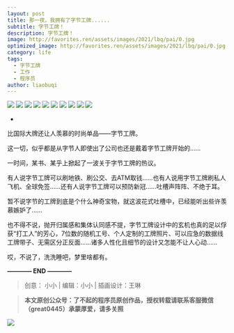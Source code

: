 ```yaml
---
layout: post
title: 那一夜，我拥有了字节工牌......
subtitle: 字节工牌！
description: 字节工牌！
image: http://favorites.ren/assets/images/2021/lbq/pai/0.jpg
optimized_image: http://favorites.ren/assets/images/2021/lbq/pai/0.jpg
category: life
tags:
  - 字节工牌
  - 工作
  - 程序员
author: liaobuqi
---
```



![](http://favorites.ren/assets/images/2021/cartoon/bianbie/640.jpeg)
![](http://favorites.ren/assets/images/2021/lbq/pai/640.jpeg)
![](http://favorites.ren/assets/images/2021/lbq/pai/640-1.jpeg)
![](http://favorites.ren/assets/images/2021/lbq/pai/640-2.jpeg)
![](http://favorites.ren/assets/images/2021/lbq/pai/640-3.jpeg)
![](http://favorites.ren/assets/images/2021/lbq/pai/640-4.jpeg)
![](http://favorites.ren/assets/images/2021/lbq/pai/640-5.jpeg)
![](http://favorites.ren/assets/images/2021/lbq/pai/640-6.jpeg)
![](http://favorites.ren/assets/images/2021/lbq/pai/640-7.jpeg)
![](http://favorites.ren/assets/images/2021/lbq/pai/640-8.jpeg)


-
比国际大牌还让人羡慕的时尚单品——字节工牌。

这一切，似乎都是从字节人即使出了公司也还是戴着字节工牌开始的……

一时间，某书、某乎上掀起了一波关于字节工牌的热议。

有人说字节工牌可以刷地铁、刷公交、去ATM取钱……也有人说用字节工牌刷私人飞机、全球免签……还有人说字节工牌可以预防新冠……吐槽声阵阵、不绝于耳。

暂不说字节的工牌到底是个什么神奇宝物，就这波花式吐槽中，已经能听出些许羡慕嫉妒了……

也不得不说，抛开归属感和集体认同感不提，字节工牌设计中的玄机也真的足以俘获“打工人”的芳心，7位数的随机工号、个人定制的工牌照片、可以应急的数据线工牌带子、无需区分正反面……诸多人性化且细节的设计又怎能不让人心动……

哎，不说了，洗洗睡吧，梦里啥都有。


**———— END ————**

>创意： 小小 | 编辑：小小 | 插画设计：王琳

>**本文原创公众号：了不起的程序员原创作品，授权转载请联系客服微信（great0445）承蒙厚爱，请多关照**

![](http://favorites.ren/assets/images/2021/cartoon/jiaban/640-3.jpeg)





